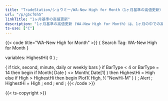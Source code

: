 ```yaml
---
title: "TradeStation/ショウミー/WA-New High for Month（1ヶ月基準の高値更新）"
url: "/p/g5cf6h5"
linkTitle: "1ヶ月基準の高値更新"
description: "1ヶ月基準の高値更新 (WA-New High for Month) は、1ヶ月の中での高値更新を描画します。"
ts-use: ["C"]
---
```


{{< code title="WA-New High for Month" >}}
{ Search Tag: WA-New High for Month }

variables:
    HighestHi( 0 ) ;

{ if tick, second, minute, daily or weekly bars }
if BarType < 4 or BarType = 14 then
    begin
    if Month( Date ) <> Month( Date[1] ) then
        HighestHi = High
    else if High > HighestHi then
        begin
        Plot1( High, !( "NewHi-M" ) ) ;
        Alert ;
        HighestHi = High ;
        end ;
    end ;
{{< /code >}}

{{< ts-copyright >}}

